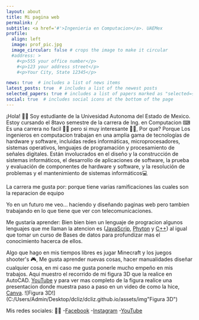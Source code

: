 ```yaml
---
layout: about
title: Mi pagina web
permalink: /
subtitle: <a href='#'>Ingenieria en Computacion</a>. UAEMex
profile:
  align: left
  image: prof_pic.jpg
  image_circular: false # crops the image to make it circular
  #address: >
    #<p>555 your office number</p>
    #<p>123 your address street</p>
    #<p>Your City, State 12345</p>

news: true  # includes a list of news items
latest_posts: true  # includes a list of the newest posts
selected_papers: true # includes a list of papers marked as "selected={true}"
social: true  # includes social icons at the bottom of the page
---
```


  ¡Hola! 🙋‍♀️ Soy estudiante de la Univesidad Autonoma del Estado de Mexico. Estoy cursando el 8tavo semestre de la carrera de Ing. en Computacion ⌨
  Es una carrera no facil 🤷‍♀️ pero si muy interesante 🙆‍♀️, Por que? Porque Los ingenieros en computacion trabajan en una amplia gama de tecnologías de
  hardware y software, incluidas redes informáticas, microprocesadores, sistemas operativos, lenguajes de programación y procesamiento de 
  señales digitales. Están involucrados en el diseño y la construcción de sistemas informáticos, el desarrollo de aplicaciones de software,
  la prueba y evaluación de componentes de hardware y software, y la resolución de problemas y el mantenimiento de sistemas informáticos💻

  La carrera me gusta por: porque tiene varias ramificaciones las cuales son la reparacion de equipo 


  Yo en un futuro me veo... haciendo y diseñando paginas web pero tambien trabajando en lo que tiene que ver con telecomunicaciones.


  Me gustaría aprender: Bien bien bien un lenguaje de progracion algunos lenguajes que me llaman la atencion es
  ([JavaScrip](https://developer.microsoft.com/es-es/javascript/), [Phyton](https://www.python.org/) y [C++](http://www.bloodshed.net/)) 
  al igual que tomar un curso de Bases de datos para profundizar mas el conocimiento hacerca de ellos.


  Algo que hago en mis tiempos libres es jugar Minecraft y los juegos shooter's 🎮, Me gusta aprender nuevas
  cosas, hacer manualidades diseñar cualquier cosa, en mi caso me gusta ponerle mucho empeño en mis trabajos. 
  Aqui muestro el recorrido de mi figura 3D que la realice en AutoCAD.  [YouTube](https://youtu.be/aJE5XUbKF0s) y para ver mas completo de la figura realice una presentacion donde muestra paso a paso en un video de como la hice, [Canva](https://www.canva.com/design/DAFSvk15tDA/WLGPJapJRWdDCEZSGFNZNw/edit?utm_content=DAFSvk15tDA&utm_campaign=designshare&utm_medium=link2&utm_source=sharebutton).  ![Figura 3D!](C:/Users/Admin/Desktop/dcliz/dcliz.github.io/assets/img"Figura 3D")



 Mis redes sociales: 🐣🦆
 -[Facebook](https://www.facebook.com/lizbeth.dominguez.10297?mibextid=ZbWKwL)
 -[Instagram](https://instagram.com/_lizbethdc_?igshid=ZDdkNTZiNTM=)
 -[YouTube](https://youtube.com/@lizbethdominguez1856)
 




